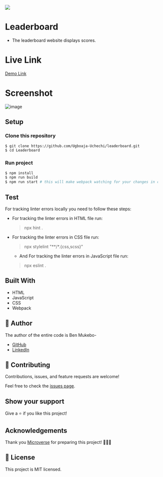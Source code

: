 ![](https://img.shields.io/badge/Microverse-blueviolet)

# Leaderboard

* The leaderboard website displays scores.

# Live Link

[Demo Link](https://ugboaja-uchechi.github.io/leaderboard/dist/)

# Screenshot

![image](https://user-images.githubusercontent.com/74814780/137373744-4e73194f-c343-46ff-993f-7ac92ed88233.png)



## Setup

### Clone this repository

```bash
$ git clone https://github.com/Ugboaja-Uchechi/leaderboard.git
$ cd Leaderboard
```

### Run project

```bash
$ npm install
$ npm run build
$ npm run start # this will make webpack watching for your changes in code.
```

## Test

For tracking linter errors locally you need to follow these steps:

- For tracking the linter errors in HTML file run:
  > npx hint .

- For tracking the linter errors in CSS file run:
  > npx stylelint "**/*.{css,scss}"

  - And For tracking the linter errors in JavaScript file run:
  > npx eslint .


## Built With

- HTML
- JavaScript
- CSS
- Webpack


## 👤 Author

The author of the entire code is Ben Mukebo-

- [GitHub](https://github.com/Ugboaja-Uchechi/)
- [LinkedIn](https://www.linkedin.com/in/stephanie-ugboaja-930a2a216/)


## 🤝 Contributing

Contributions, issues, and feature requests are welcome!

Feel free to check the [issues page](https://github.com/BenMukebo/Leaderboard/issues).

## Show your support

Give a ⭐️ if you like this project!

## Acknowledgements

Thank you [Microverse](https://img.shields.io/badge/Microverse-blueviolet) for preparing this project! 👏👏👏


## 📝 License

This project is MIT licensed.
